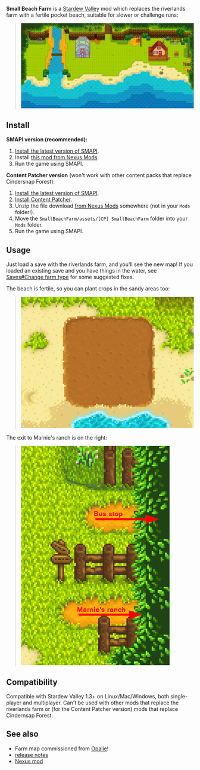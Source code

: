 **Small Beach Farm** is a [Stardew Valley](http://stardewvalley.net/) mod which replaces the
riverlands farm with a fertile pocket beach, suitable for slower or challenge runs:

> ![](docs/farm-screenshot.png)

## Install
**SMAPI version (recommended):**

1. [Install the latest version of SMAPI](https://smapi.io/).
2. Install [this mod from Nexus Mods](http://www.nexusmods.com/stardewvalley/mods/3750).
3. Run the game using SMAPI.

**Content Patcher version** (won't work with other content packs that replace Cindersnap Forest):
1. [Install the latest version of SMAPI](https://smapi.io/).
2. [Install Content Patcher](https://www.nexusmods.com/stardewvalley/mods/1915).
3. Unzip the file download [from Nexus Mods](http://www.nexusmods.com/stardewvalley/mods/3750) somewhere (not in your `Mods` folder!).
4. Move the `SmallBeachFarm/assets/[CP] SmallBeachFarm` folder into your `Mods` folder.
5. Run the game using SMAPI.

## Usage
Just load a save with the riverlands farm, and you'll see the new map! If you loaded an existing
save and you have things in the water, see [Saves#Change farm type](https://stardewvalleywiki.com/Saves#Change_farm_type)
for some suggested fixes.

The beach is fertile, so you can plant crops in the sandy areas too:  
> ![](docs/tilled-screenshot.png)

The exit to Marnie's ranch is on the right:
> ![](docs/exit-screenshot.png)

## Compatibility
Compatible with Stardew Valley 1.3+ on Linux/Mac/Windows, both single-player and multiplayer. Can't
be used with other mods that replace the riverlands farm or (for the Content Patcher version) mods
that replace Cindernsap Forest.

## See also
* Farm map commissioned from [Opalie](https://www.nexusmods.com/stardewvalley/users/38947035)!
* [release notes](release-notes.md)
* [Nexus mod](http://www.nexusmods.com/stardewvalley/mods/3750)
